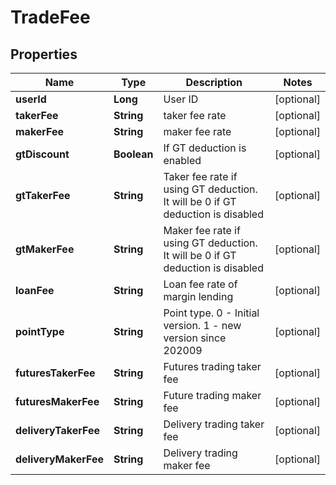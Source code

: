
# TradeFee

## Properties

Name | Type | Description | Notes
------------ | ------------- | ------------- | -------------
**userId** | **Long** | User ID |  [optional]
**takerFee** | **String** | taker fee rate |  [optional]
**makerFee** | **String** | maker fee rate |  [optional]
**gtDiscount** | **Boolean** | If GT deduction is enabled |  [optional]
**gtTakerFee** | **String** | Taker fee rate if using GT deduction. It will be 0 if GT deduction is disabled |  [optional]
**gtMakerFee** | **String** | Maker fee rate if using GT deduction. It will be 0 if GT deduction is disabled |  [optional]
**loanFee** | **String** | Loan fee rate of margin lending |  [optional]
**pointType** | **String** | Point type. 0 - Initial version. 1 - new version since 202009 |  [optional]
**futuresTakerFee** | **String** | Futures trading taker fee |  [optional]
**futuresMakerFee** | **String** | Future trading maker fee |  [optional]
**deliveryTakerFee** | **String** | Delivery trading taker fee |  [optional]
**deliveryMakerFee** | **String** | Delivery trading maker fee |  [optional]

